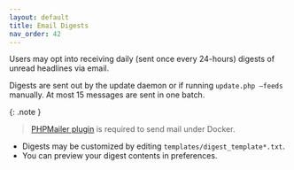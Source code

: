 ```yaml
---
layout: default
title: Email Digests
nav_order: 42
---
```


Users may opt into receiving daily (sent once every 24-hours) digests of unread headlines via email.

Digests are sent out by the update daemon or if running <code>update.php —feeds</code>
manually. At most 15 messages are sent in one batch.

{: .note }
> [PHPMailer plugin](https://github.com/tt-rss/tt-rss-plugin-mailer-smtp) is required to send mail under Docker.


* Digests may be customized by editing ``templates/digest_template*.txt``.
* You can preview your digest contents in preferences.


